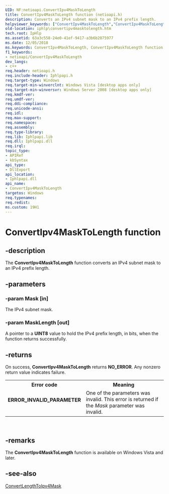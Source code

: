 ```yaml
---
UID: NF:netioapi.ConvertIpv4MaskToLength
title: ConvertIpv4MaskToLength function (netioapi.h)
description: Converts an IPv4 subnet mask to an IPv4 prefix length.
helpviewer_keywords: ["ConvertIpv4MaskToLength","ConvertIpv4MaskToLength function [IP Helper]","iphlp.convertipv4masktolength","netioapi/ConvertIpv4MaskToLength"]
old-location: iphlp\convertipv4masktolength.htm
tech.root: IpHlp
ms.assetid: 63a3c558-24e0-41ef-9417-a3b6b2075977
ms.date: 12/05/2018
ms.keywords: ConvertIpv4MaskToLength, ConvertIpv4MaskToLength function [IP Helper], iphlp.convertipv4masktolength, netioapi/ConvertIpv4MaskToLength
f1_keywords:
- netioapi/ConvertIpv4MaskToLength
dev_langs:
- c++
req.header: netioapi.h
req.include-header: Iphlpapi.h
req.target-type: Windows
req.target-min-winverclnt: Windows Vista [desktop apps only]
req.target-min-winversvr: Windows Server 2008 [desktop apps only]
req.kmdf-ver: 
req.umdf-ver: 
req.ddi-compliance: 
req.unicode-ansi: 
req.idl: 
req.max-support: 
req.namespace: 
req.assembly: 
req.type-library: 
req.lib: Iphlpapi.lib
req.dll: Iphlpapi.dll
req.irql: 
topic_type:
- APIRef
- kbSyntax
api_type:
- DllExport
api_location:
- Iphlpapi.dll
api_name:
- ConvertIpv4MaskToLength
targetos: Windows
req.typenames: 
req.redist: 
ms.custom: 19H1
---
```


# ConvertIpv4MaskToLength function


## -description


The 
<b>ConvertIpv4MaskToLength</b> function converts an IPv4 subnet mask to an IPv4  prefix length.


## -parameters




### -param Mask [in]

The IPv4 subnet mask.


### -param MaskLength [out]

A pointer to a <b>UINT8</b> value to hold the IPv4 prefix length, in bits, when the function returns successfully.


## -returns



On success, 
<b>ConvertIpv4MaskToLength</b> returns <b>NO_ERROR</b>. Any nonzero return value indicates failure. 

<table>
<tr>
<th>Error code</th>
<th>Meaning</th>
</tr>
<tr>
<td width="40%">
<dl>
<dt><b>ERROR_INVALID_PARAMETER</b></dt>
</dl>
</td>
<td width="60%">
One of the parameters was invalid. This error is returned if the <i>Mask</i> parameter was invalid.

</td>
</tr>
</table>
 




## -remarks



The <b>ConvertIpv4MaskToLength</b> function is available on Windows Vista and later.




## -see-also




<a href="https://docs.microsoft.com/windows/desktop/api/netioapi/nf-netioapi-convertlengthtoipv4mask">ConvertLengthToIpv4Mask</a>
 

 

